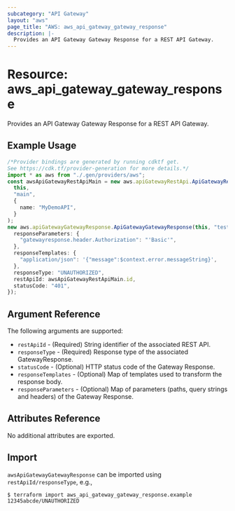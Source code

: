 ```yaml
---
subcategory: "API Gateway"
layout: "aws"
page_title: "AWS: aws_api_gateway_gateway_response"
description: |-
  Provides an API Gateway Gateway Response for a REST API Gateway.
---
```


# Resource: aws\_api\_gateway\_gateway\_response

Provides an API Gateway Gateway Response for a REST API Gateway.

## Example Usage

```typescript
/*Provider bindings are generated by running cdktf get.
See https://cdk.tf/provider-generation for more details.*/
import * as aws from "./.gen/providers/aws";
const awsApiGatewayRestApiMain = new aws.apiGatewayRestApi.ApiGatewayRestApi(
  this,
  "main",
  {
    name: "MyDemoAPI",
  }
);
new aws.apiGatewayGatewayResponse.ApiGatewayGatewayResponse(this, "test", {
  responseParameters: {
    "gatewayresponse.header.Authorization": "'Basic'",
  },
  responseTemplates: {
    "application/json": '{"message":$context.error.messageString}',
  },
  responseType: "UNAUTHORIZED",
  restApiId: awsApiGatewayRestApiMain.id,
  statusCode: "401",
});

```

## Argument Reference

The following arguments are supported:

* `restApiId` - (Required) String identifier of the associated REST API.
* `responseType` - (Required) Response type of the associated GatewayResponse.
* `statusCode` - (Optional) HTTP status code of the Gateway Response.
* `responseTemplates` - (Optional) Map of templates used to transform the response body.
* `responseParameters` - (Optional) Map of parameters (paths, query strings and headers) of the Gateway Response.

## Attributes Reference

No additional attributes are exported.

## Import

`awsApiGatewayGatewayResponse` can be imported using `restApiId/responseType`, e.g.,

```console
$ terraform import aws_api_gateway_gateway_response.example 12345abcde/UNAUTHORIZED
```
